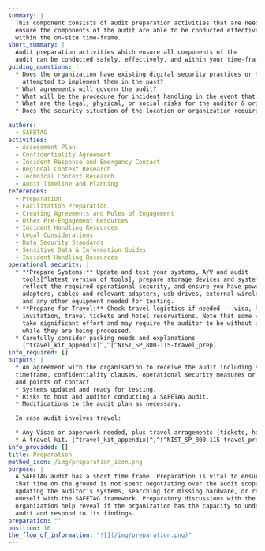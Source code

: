 ```yaml
---
summary: |
  This component consists of audit preparation activities that are needed to
  ensure the components of the audit are able to be conducted effectively and
  within the on-site time-frame.
short_summary: |
  Audit preparation activities which ensure all components of the
  audit can be conducted safely, effectively, and within your time-frame.
guiding_questions: |
  * Does the organization have existing digital security practices or has it
    attempted to implement them in the past?
  * What agreements will govern the audit?
  * What will be the procedure for incident handling in the event that the auditor causes or uncovers an incident during the course of the assessment?
  * What are the legal, physical, or social risks for the auditor & organization associated with conducting the audit or having audit results leak? [^PETS_legal_considerations]
  * Does the security situation of the location or organization require additional planning? Are your software tools up to date and working as expected?

authors:
  - SAFETAG
activities:
  - Assessment Plan
  - Confidentiality Agreement
  - Incident Response and Emergency Contact
  - Regional Context Research
  - Technical Context Research
  - Audit Timeline and Planning
references:
  - Preparation
  - Facilitation Preparation
  - Creating Agreements and Rules of Engagement
  - Other Pre-Engagement Resources
  - Incident Handling Resources
  - Legal Considerations
  - Data Security Standards
  - Sensitive Data & Information Guides
  - Incident Handling Resources
operational_security: |
  * **Prepare Systems:** Update and test your systems, A/V and audit
    tools[^latest_version_of_tools], prepare storage devices and systems to
    reflect the required operational security, and ensure you have power supply
    adapters, cables and relevant adapters, usb drives, external wireless cards
    and any other equipment needed for testing.
  * **Prepare for Travel:** Check travel logistics if needed -- visa, letter of
    invitation, travel tickets and hotel reservations. Note that some visas can
    take significant effort and may require the auditor to be without a passport
    while they are being processed.
  * Carefully consider packing needs and explanations
    [^travel_kit_appendix]^,^[^NIST_SP_800-115-travel_prep]
info_required: []
outputs: |
  * An agreement with the organisation to receive the audit including scope,
  timeframe, confidentiality clauses, operational security measures or minimums,
  and points of contact.
  * Systems updated and ready for testing.
  * Risks to host and auditor conducting a SAFETAG audit.
  * Modifications to the audit plan as necessary.

  In case audit involves travel:

  * Any Visas or paperwork needed, plus travel arragements (tickets, hotels) for auditor travel.
  * A travel kit. [^travel_kit_appendix]^,^[^NIST_SP_800-115-travel_prep]
info_provided: []
title: Preparation
method_icon: /img/preparation_icon.png
purpose: |
  A SAFETAG audit has a short time frame. Preparation is vital to ensure
  that time on the ground is not spent negotiating over the audit scope,
  updating the auditor's systems, searching for missing hardware, or refreshing
  oneself with the SAFETAG framework. Preparatory discussions with the host
  organization help reveal if the organization has the capacity to undertake the
  audit and respond to its findings.
preparation: ""
position: 10
the_flow_of_information: "![](/img/preparation.png)"
---
```

